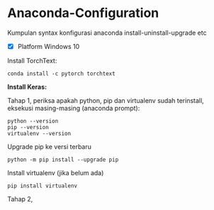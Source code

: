 # Anaconda-Configuration
Kumpulan syntax konfigurasi anaconda install-uninstall-upgrade etc
- [x] Platform Windows 10

Install TorchText:
~~~
conda install -c pytorch torchtext
~~~
**Install Keras:**

Tahap 1, periksa apakah python, pip dan virtualenv sudah terinstall, eksekusi masing-masing (anaconda prompt):
~~~
python --version
pip --version
virtualenv --version
~~~
Upgrade pip ke versi terbaru
~~~
python -m pip install --upgrade pip
~~~
Install virtualenv (jika belum ada)
~~~
pip install virtualenv
~~~
Tahap 2,
